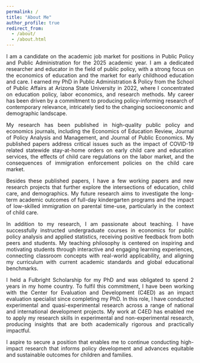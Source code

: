 ```yaml
---
permalink: /
title: "About Me"
author_profile: true
redirect_from: 
  - /about/
  - /about.html
---
```

 
<html>
<head>
<style>
  p {
    text-align: justify;
  }
</style>
</head>
<body>

<p>I am a candidate on the academic job market for positions in Public Policy and Public Administration for the 2025 academic year. I am a dedicated researcher and educator in the field of public policy, with a strong focus on the economics of education and the market for early childhood education and care. I earned my PhD in Public Administration & Policy from the School of Public Affairs at Arizona State University in 2022, where I concentrated on education policy, labor economics, and research methods. My career has been driven by a commitment to producing policy-informing research of contemporary relevance, intricately tied to the changing socioeconomic and demographic landscape.</p>

<p>My research has been published in high-quality public policy and economics journals, including the Economics of Education Review, Journal of Policy Analysis and Management, and Journal of Public Economics. My published papers address critical issues such as the impact of COVID-19 related statewide stay-at-home orders on early child care and education services, the effects of child care regulations on the labor market, and the consequences of immigration enforcement policies on the child care market.</p>

<p>Besides these published papers, I have a few working papers and new research projects that further explore the intersections of education, child care, and demographics. My future research aims to investigate the long-term academic outcomes of full-day kindergarten programs and the impact of low-skilled immigration on parental time-use, particularly in the context of child care.</p>

<p>In addition to my research, I am passionate about teaching. I have successfully instructed undergraduate courses in economics for public policy analysis and applied statistics, receiving positive feedback from both peers and students. My teaching philosophy is centered on inspiring and motivating students through interactive and engaging learning experiences, connecting classroom concepts with real-world applicability, and aligning my curriculum with current academic standards and global educational benchmarks.</p>

<p>I held a Fulbright Scholarship for my PhD and was obligated to spend 2 years in my home country. To fulfil this commitment, I have been working with the Center for Evaluation and Development (C4ED) as an impact evaluation specialist since completing my PhD. In this role, I have conducted experimental and quasi-experimental research across a range of national and international development projects. My work at C4ED has enabled me to apply my research skills in experimental and non-experimental research, producing insights that are both academically rigorous and practically impactful.</p>

<p>I aspire to secure a position that enables me to continue conducting high-impact research that informs policy development and advances equitable and sustainable outcomes for children and families.</p>

</body>
</html>
